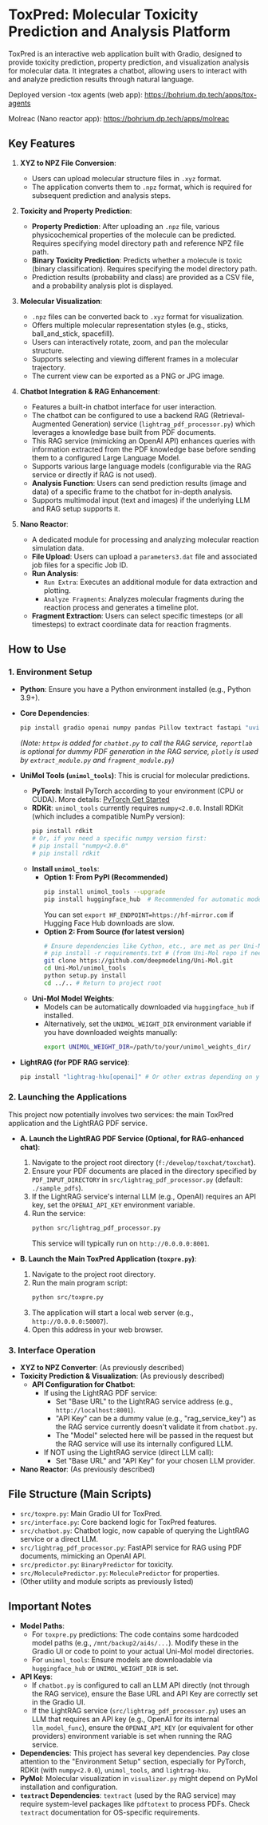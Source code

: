 # ToxPred: Molecular Toxicity Prediction and Analysis Platform

ToxPred is an interactive web application built with Gradio, designed to provide toxicity prediction, property prediction, and visualization analysis for molecular data. It integrates a chatbot, allowing users to interact with and analyze prediction results through natural language.

Deployed version -tox agents (web app): https://bohrium.dp.tech/apps/tox-agents

Molreac (Nano reactor app): https://bohrium.dp.tech/apps/molreac



## Key Features

1.  **XYZ to NPZ File Conversion**:
    *   Users can upload molecular structure files in `.xyz` format.
    *   The application converts them to `.npz` format, which is required for subsequent prediction and analysis steps.

2.  **Toxicity and Property Prediction**:
    *   **Property Prediction**: After uploading an `.npz` file, various physicochemical properties of the molecule can be predicted. Requires specifying model directory path and reference NPZ file path.
    *   **Binary Toxicity Prediction**: Predicts whether a molecule is toxic (binary classification). Requires specifying the model directory path.
    *   Prediction results (probability and class) are provided as a CSV file, and a probability analysis plot is displayed.

3.  **Molecular Visualization**:
    *   `.npz` files can be converted back to `.xyz` format for visualization.
    *   Offers multiple molecular representation styles (e.g., sticks, ball_and_stick, spacefill).
    *   Users can interactively rotate, zoom, and pan the molecular structure.
    *   Supports selecting and viewing different frames in a molecular trajectory.
    *   The current view can be exported as a PNG or JPG image.

4.  **Chatbot Integration & RAG Enhancement**:
    *   Features a built-in chatbot interface for user interaction.
    *   The chatbot can be configured to use a backend RAG (Retrieval-Augmented Generation) service (`lightrag_pdf_processor.py`) which leverages a knowledge base built from PDF documents.
    *   This RAG service (mimicking an OpenAI API) enhances queries with information extracted from the PDF knowledge base before sending them to a configured Large Language Model.
    *   Supports various large language models (configurable via the RAG service or directly if RAG is not used).
    *   **Analysis Function**: Users can send prediction results (image and data) of a specific frame to the chatbot for in-depth analysis.
    *   Supports multimodal input (text and images) if the underlying LLM and RAG setup supports it.

5.  **Nano Reactor**:
    *   A dedicated module for processing and analyzing molecular reaction simulation data.
    *   **File Upload**: Users can upload a `parameters3.dat` file and associated job files for a specific Job ID.
    *   **Run Analysis**:
        *   `Run Extra`: Executes an additional module for data extraction and plotting.
        *   `Analyze Fragments`: Analyzes molecular fragments during the reaction process and generates a timeline plot.
    *   **Fragment Extraction**: Users can select specific timesteps (or all timesteps) to extract coordinate data for reaction fragments.

## How to Use

### 1. Environment Setup

*   **Python**: Ensure you have a Python environment installed (e.g., Python 3.9+).
*   **Core Dependencies**:
    ```bash
    pip install gradio openai numpy pandas Pillow textract fastapi "uvicorn[standard]" python-multipart httpx reportlab plotly
    ```
    *(Note: `httpx` is added for `chatbot.py` to call the RAG service, `reportlab` is optional for dummy PDF generation in the RAG service, `plotly` is used by `extract_module.py` and `fragment_module.py`)*

*   **UniMol Tools (`unimol_tools`)**: This is crucial for molecular predictions.
    *   **PyTorch**: Install PyTorch according to your environment (CPU or CUDA). More details: [PyTorch Get Started](https://pytorch.org/get-started/locally/)
    *   **RDKit**: `unimol_tools` currently requires `numpy<2.0.0`. Install RDKit (which includes a compatible NumPy version):
        ```bash
        pip install rdkit
        # Or, if you need a specific numpy version first:
        # pip install "numpy<2.0.0"
        # pip install rdkit
        ```
    *   **Install `unimol_tools`**:
        *   **Option 1: From PyPI (Recommended)**
            ```bash
            pip install unimol_tools --upgrade
            pip install huggingface_hub  # Recommended for automatic model downloads
            ```
            You can set `export HF_ENDPOINT=https://hf-mirror.com` if Hugging Face Hub downloads are slow.
        *   **Option 2: From Source (for latest version)**
            ```bash
            # Ensure dependencies like Cython, etc., are met as per Uni-Mol's requirements.txt
            # pip install -r requirements.txt # (from Uni-Mol repo if needed)
            git clone https://github.com/deepmodeling/Uni-Mol.git
            cd Uni-Mol/unimol_tools
            python setup.py install
            cd ../.. # Return to project root
            ```
    *   **Uni-Mol Model Weights**:
        *   Models can be automatically downloaded via `huggingface_hub` if installed.
        *   Alternatively, set the `UNIMOL_WEIGHT_DIR` environment variable if you have downloaded weights manually:
            ```bash
            export UNIMOL_WEIGHT_DIR=/path/to/your/unimol_weights_dir/
            ```

*   **LightRAG (for PDF RAG service)**:
    ```bash
    pip install "lightrag-hku[openai]" # Or other extras depending on your LLM/embedding choice for LightRAG
    ```

### 2. Launching the Applications

This project now potentially involves two services: the main ToxPred application and the LightRAG PDF service.

*   **A. Launch the LightRAG PDF Service (Optional, for RAG-enhanced chat)**:
    1.  Navigate to the project root directory (`f:/develop/toxchat/toxchat`).
    2.  Ensure your PDF documents are placed in the directory specified by `PDF_INPUT_DIRECTORY` in `src/lightrag_pdf_processor.py` (default: `./sample_pdfs`).
    3.  If the LightRAG service's internal LLM (e.g., OpenAI) requires an API key, set the `OPENAI_API_KEY` environment variable.
    4.  Run the service:
        ```bash
        python src/lightrag_pdf_processor.py
        ```
        This service will typically run on `http://0.0.0.0:8001`.

*   **B. Launch the Main ToxPred Application (`toxpre.py`)**:
    1.  Navigate to the project root directory.
    2.  Run the main program script:
        ```bash
        python src/toxpre.py
        ```
    3.  The application will start a local web server (e.g., `http://0.0.0.0:50007`).
    4.  Open this address in your web browser.

### 3. Interface Operation

*   **XYZ to NPZ Converter**: (As previously described)
*   **Toxicity Prediction & Visualization**: (As previously described)
    *   **API Configuration for Chatbot**:
        *   If using the LightRAG PDF service:
            *   Set "Base URL" to the LightRAG service address (e.g., `http://localhost:8001`).
            *   "API Key" can be a dummy value (e.g., "rag_service_key") as the RAG service currently doesn't validate it from `chatbot.py`.
            *   The "Model" selected here will be passed in the request but the RAG service will use its internally configured LLM.
        *   If NOT using the LightRAG service (direct LLM call):
            *   Set "Base URL" and "API Key" for your chosen LLM provider.
*   **Nano Reactor**: (As previously described)

## File Structure (Main Scripts)

*   `src/toxpre.py`: Main Gradio UI for ToxPred.
*   `src/interface.py`: Core backend logic for ToxPred features.
*   `src/chatbot.py`: Chatbot logic, now capable of querying the LightRAG service or a direct LLM.
*   `src/lightrag_pdf_processor.py`: FastAPI service for RAG using PDF documents, mimicking an OpenAI API.
*   `src/predictor.py`: `BinaryPredictor` for toxicity.
*   `src/MoleculePredictor.py`: `MoleculePredictor` for properties.
*   (Other utility and module scripts as previously listed)

## Important Notes

*   **Model Paths**:
    *   For `toxpre.py` predictions: The code contains some hardcoded model paths (e.g., `/mnt/backup2/ai4s/...`). Modify these in the Gradio UI or code to point to your actual Uni-Mol model directories.
    *   For `unimol_tools`: Ensure models are downloadable via `huggingface_hub` or `UNIMOL_WEIGHT_DIR` is set.
*   **API Keys**:
    *   If `chatbot.py` is configured to call an LLM API directly (not through the RAG service), ensure the Base URL and API Key are correctly set in the Gradio UI.
    *   If the LightRAG service (`src/lightrag_pdf_processor.py`) uses an LLM that requires an API key (e.g., OpenAI for its internal `llm_model_func`), ensure the `OPENAI_API_KEY` (or equivalent for other providers) environment variable is set when running the RAG service.
*   **Dependencies**: This project has several key dependencies. Pay close attention to the "Environment Setup" section, especially for PyTorch, RDKit (with `numpy<2.0.0`), `unimol_tools`, and `lightrag-hku`.
*   **PyMol**: Molecular visualization in `visualizer.py` might depend on PyMol installation and configuration.
*   **`textract` Dependencies**: `textract` (used by the RAG service) may require system-level packages like `pdftotext` to process PDFs. Check `textract` documentation for OS-specific requirements.
